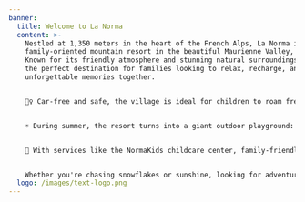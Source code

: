 ```yaml
---
banner:
  title: Welcome to La Norma
  content: >-
    Nestled at 1,350 meters in the heart of the French Alps, La Norma is a cozy,
    family-oriented mountain resort in the beautiful Maurienne Valley, Savoie.
    Known for its friendly atmosphere and stunning natural surroundings, it's
    the perfect destination for families looking to relax, recharge, and make
    unforgettable memories together.


    🚶‍♀️ Car-free and safe, the village is ideal for children to roam freely while parents unwind. In winter, La Norma offers 65 km of ski slopes suitable for all levels—from beginners to seasoned skiers—plus breathtaking alpine views. ❄️⛷️


    ☀️ During summer, the resort turns into a giant outdoor playground: hiking, mountain biking, forest trails, nature games, and fun-filled activities for all ages. Adventure and relaxation go hand in hand!


    👶 With services like the NormaKids childcare center, family-friendly accommodations, and free entertainment in the village, La Norma goes above and beyond to welcome families year-round.


    Whether you're chasing snowflakes or sunshine, looking for adventure or calm, La Norma invites you to enjoy a truly authentic mountain experience — all year long. 🌲🏔️❤️
  logo: /images/text-logo.png
---
```

